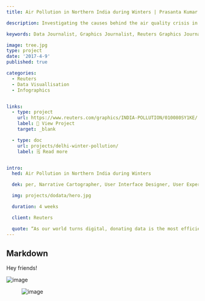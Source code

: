 ```yaml
---
title: Air Pollution in Northern India during Winters | Prasanta Kumar Dutta

description: Investigating the causes behind the air quality crisis in northern India every winter and its extent, using data collected from air quality monitors, satellite imagery from NASA and photographic evidence.

keywords: Data Journalist, Graphics Journalist, Reuters Graphics Journalist, Data Visualisation Developer, Data Visualization Developer, Narrative Cartographer, User Interface Designer, User Experience Designer, Communication Designer, Data Storyteller, Information Designer, Graphic Designer, Art Director, User-centered design, UX, UI, Data Artist, Web Designer, Web Developer, Front-end Web Developer, Photographer, Traveller, Creative writer, Electronics and Communication Engineer, National Institute of Design, National Institute of Technology Durgapur, Prasanta, PrasantaKrDutta, Prasanta Kumar Dutta, Prasanta KrDutta, pkddapacific, pkd.dapacific, pkd_da_pacific, daPacific.

image: tree.jpg
type: project
date: '2017-4-9'
published: true

categories:
  - Reuters
  - Data Visuallisation
  - Infographics


links: 
  - type: project
    url: https://www.reuters.com/graphics/INDIA-POLLUTION/010080SY1KE/
    label: 📔 View Project
    target: _blank

  - type: doc
    url: projects/delhi-winter-pollution/
    label: 🗒️ Read more


intro:
  hed: Air Pollution in Northern India during Winters

  dek: per, Narrative Cartographer, User Interface Designer, User Experience Designer, Communication Designer, Data Storyteller, Information Designer, Graphic Designer, Art Director, User-centered design, UX, UI, Data Artist, Web Designer, Web Developer, Front-end Web Developer, Photographer, Traveller, Creative writer, Electronics and Communication Engineer, National Institute of Design, National Institute

  img: projects/dodata/hero.jpg

  duration: 4 weeks

  client: Reuters

  quote: “As our world turns digital, donating data is the most efficient way of donating” — dodata.org
---
```




## Markdown

<script>
  import Container from '$lib/components/ui/Container/index.svelte';

</script>

<Container width="sm">

Hey friends!

![image](/media/tree.jpg)

</Container>

<figure>

![image](/media/page.png)

</figure>
